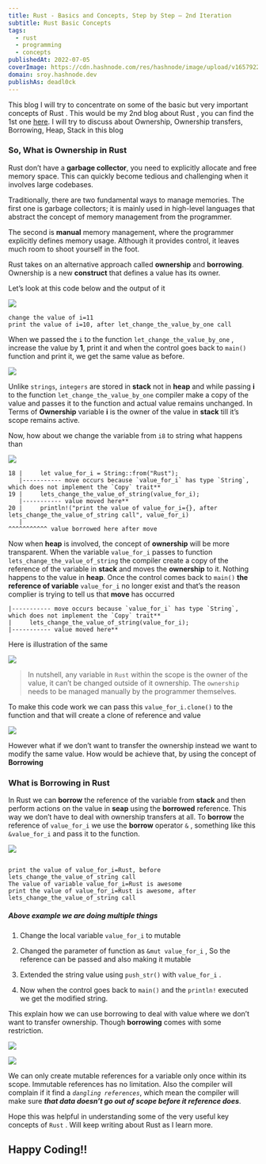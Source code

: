 ```yaml
---
title: Rust - Basics and Concepts, Step by Step — 2nd Iteration
subtitle: Rust Basic Concepts
tags:
  - rust
  - programming
  - concepts
publishedAt: 2022-07-05
coverImage: https://cdn.hashnode.com/res/hashnode/image/upload/v1657922647113/3r8jTvl9X.png?auto=compress
domain: sroy.hashnode.dev
publishAs: deadl0ck
---
```


This blog I will try to concentrate on some of the basic but very important concepts of Rust . This would be my 2nd blog about Rust , you can find the 1st one [here](https://sroy.hashnode.dev/rust-basics-and-concepts-step-by-step-1st-iteration). I will try to discuss about Ownership, Ownership transfers, Borrowing, Heap, Stack in this blog

### So, What is Ownership in Rust

Rust don’t have a **garbage collector**, you need to explicitly allocate and free memory space. This can quickly become tedious and challenging when it involves large codebases.

Traditionally, there are two fundamental ways to manage memories. The first one is garbage collectors; it is mainly used in high-level languages that abstract the concept of memory management from the programmer.

The second is **manual** memory management, where the programmer explicitly defines memory usage. Although it provides control, it leaves much room to shoot yourself in the foot.

Rust takes on an alternative approach called **ownership** and **borrowing**. Ownership is a new **construct** that defines a value has its owner.

Let’s look at this code below and the output of it

![](https://github.com/kodelint/blog-assets/raw/main/images/01-rust-function.png)

```
change the value of i=11
print the value of i=10, after let_change_the_value_by_one call
```

When we passed the `i` to the function `let_change_the_value_by_one` , increase the value by **1**, print it and when the control goes back to `main()` function and print it, we get the same value as before.

![](https://github.com/kodelint/blog-assets/raw/main/images/01-rust-heap-stack.png)

Unlike `strings`, `integers` are stored in **stack** not in **heap** and while passing **i** to the function `let_change_the_value_by_one` compiler make a copy of the value and passes it to the function and actual value remains unchanged. In Terms of **Ownership** variable **i** is the owner of the value in **stack** till it’s scope remains active.

Now, how about we change the variable from `i8` to string what happens than

![](https://github.com/kodelint/blog-assets/raw/main/images/01-rust-function-heap.png)

```
18 |     let value_for_i = String::from("Rust");
   |----------- move occurs because `value_for_i` has type `String`, which does not implement the `Copy` trait**
19 |     lets_change_the_value_of_string(value_for_i);
   |----------- value moved here**
20 |     println!("print the value of value_for_i={}, after lets_change_the_value_of_string call", value_for_i)
   |                                                                                               ^^^^^^^^^^^ value borrowed here after move
```

Now when **heap** is involved, the concept of **ownership** will be more transparent. When the variable `value_for_i` passes to function `lets_change_the_value_of_string` the compiler create a copy of the reference of the variable in **stack** and moves the **ownership** to it. Nothing happens to the value in **heap**. Once the control comes back to `main()` **the reference of variable** `value_for_i` no longer exist and that’s the reason complier is trying to tell us that **move** has occurred

```
|----------- move occurs because `value_for_i` has type `String`, which does not implement the `Copy` trait**
|     lets_change_the_value_of_string(value_for_i);
|----------- value moved here**
```

Here is illustration of the same

![](https://github.com/kodelint/blog-assets/raw/main/images/02-rust-heap-stack.png)

> In nutshell, any variable in `Rust` within the scope is the owner of the value, it can’t be changed outside of it ownership. The `ownership` needs to be managed manually by the programmer themselves.

To make this code work we can pass this `value_for_i.clone()` to the function and that will create a clone of reference and value

![](https://github.com/kodelint/blog-assets/raw/main/images/03-rust-heap-stack.png)

However what if we don’t want to transfer the ownership instead we want to modify the same value. How would be achieve that, by using the concept of **Borrowing**

### What is **Borrowing** in Rust

In Rust we can **borrow** the reference of the variable from **stack** and then perform actions on the value in **seap** using the **borrowed** reference. This way we don’t have to deal with ownership transfers at all. To **borrow** the reference of `value_for_i` we use the **borrow** operator `&` , something like this `&value_for_i` and pass it to the function.

![](https://github.com/kodelint/blog-assets/raw/main/images/01-rust-function-borrowing.png)

```

print the value of value_for_i=Rust, before lets_change_the_value_of_string call
The value of variable value_for_i=Rust is awesome
print the value of value_for_i=Rust is awesome, after lets_change_the_value_of_string call
```

##### Above example we are doing multiple things

1.  Change the local variable `value_for_i` to mutable

2.  Changed the parameter of function as `&mut value_for_i` , So the reference can be passed and also making it mutable

3.  Extended the string value using `push_str()` with `value_for_i` .

4.  Now when the control goes back to `main()` and the `println!` executed we get the modified string.

This explain how we can use borrowing to deal with value where we don’t want to transfer ownership. Though **borrowing** comes with some restriction.

![](https://github.com/kodelint/blog-assets/raw/main/images/01-ownership-and-borrow-limitations.png)

![](https://github.com/kodelint/blog-assets/raw/main/images/01-ownership-and-borrow-limitations-pic.png)

We can only create mutable references for a variable only once within its scope. Immutable references has no limitation. Also the compiler will complain if it find a _`dangling references`_, which mean the compiler will make sure _**that data doesn’t go out of scope before it reference does**_.

Hope this was helpful in understanding some of the very useful key concepts of `Rust` . Will keep writing about Rust as I learn more.

## Happy Coding!!
